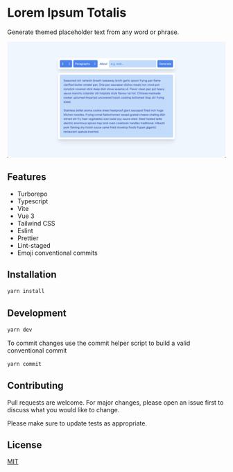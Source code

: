 # Lorem Ipsum Totalis

Generate themed placeholder text from any word or phrase.

![Screenshot](images/screenshot.png)

## Features

- Turborepo
- Typescript
- Vite
- Vue 3
- Tailwind CSS
- Eslint
- Prettier
- Lint-staged
- Emoji conventional commits

## Installation

```bash
yarn install
```

## Development

```bash
yarn dev
```

To commit changes use the commit helper script to build a valid conventional commit

```bash
yarn commit
```

## Contributing

Pull requests are welcome. For major changes, please open an issue first to discuss what you would like to change.

Please make sure to update tests as appropriate.

## License

[MIT](https://choosealicense.com/licenses/mit/)
